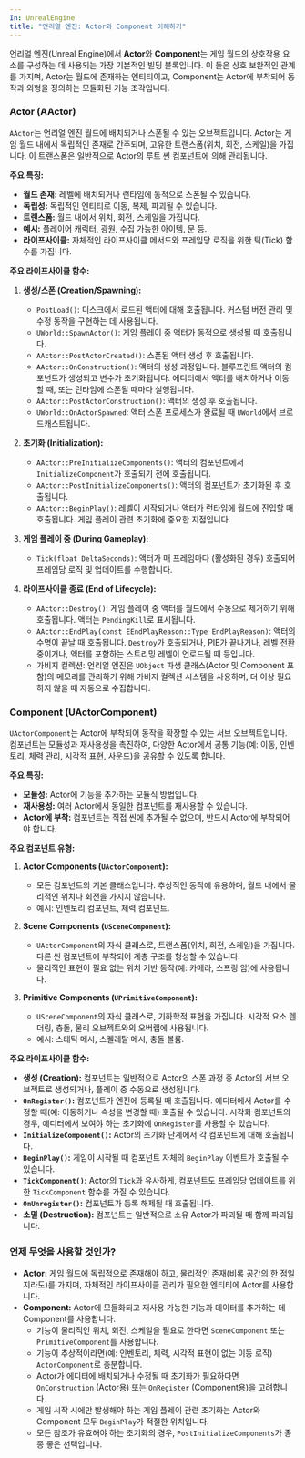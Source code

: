 ```yaml
---
In: UnrealEngine
title: "언리얼 엔진: Actor와 Component 이해하기"
---
```


언리얼 엔진(Unreal Engine)에서 **Actor**와 **Component**는 게임 월드의 상호작용 요소를 구성하는 데 사용되는 가장 기본적인 빌딩 블록입니다. 이 둘은 상호 보완적인 관계를 가지며, Actor는 월드에 존재하는 엔티티이고, Component는 Actor에 부착되어 동작과 외형을 정의하는 모듈화된 기능 조각입니다.

### Actor (AActor)

`AActor`는 언리얼 엔진 월드에 배치되거나 스폰될 수 있는 오브젝트입니다. Actor는 게임 월드 내에서 독립적인 존재로 간주되며, 고유한 트랜스폼(위치, 회전, 스케일)을 가집니다. 이 트랜스폼은 일반적으로 Actor의 루트 씬 컴포넌트에 의해 관리됩니다.

**주요 특징:**

*   **월드 존재:** 레벨에 배치되거나 런타임에 동적으로 스폰될 수 있습니다.
*   **독립성:** 독립적인 엔티티로 이동, 복제, 파괴될 수 있습니다.
*   **트랜스폼:** 월드 내에서 위치, 회전, 스케일을 가집니다.
*   **예시:** 플레이어 캐릭터, 광원, 수집 가능한 아이템, 문 등.
*   **라이프사이클:** 자체적인 라이프사이클 메서드와 프레임당 로직을 위한 틱(Tick) 함수를 가집니다.

**주요 라이프사이클 함수:**

1.  **생성/스폰 (Creation/Spawning):**
    *   `PostLoad()`: 디스크에서 로드된 액터에 대해 호출됩니다. 커스텀 버전 관리 및 수정 동작을 구현하는 데 사용됩니다.
    *   `UWorld::SpawnActor()`: 게임 플레이 중 액터가 동적으로 생성될 때 호출됩니다.
    *   `AActor::PostActorCreated()`: 스폰된 액터 생성 후 호출됩니다.
    *   `AActor::OnConstruction()`: 액터의 생성 과정입니다. 블루프린트 액터의 컴포넌트가 생성되고 변수가 초기화됩니다. 에디터에서 액터를 배치하거나 이동할 때, 또는 런타임에 스폰될 때마다 실행됩니다.
    *   `AActor::PostActorConstruction()`: 액터의 생성 후 호출됩니다.
    *   `UWorld::OnActorSpawned`: 액터 스폰 프로세스가 완료될 때 `UWorld`에서 브로드캐스트됩니다.

2.  **초기화 (Initialization):**
    *   `AActor::PreInitializeComponents()`: 액터의 컴포넌트에서 `InitializeComponent`가 호출되기 전에 호출됩니다.
    *   `AActor::PostInitializeComponents()`: 액터의 컴포넌트가 초기화된 후 호출됩니다.
    *   `AActor::BeginPlay()`: 레벨이 시작되거나 액터가 런타임에 월드에 진입할 때 호출됩니다. 게임 플레이 관련 초기화에 중요한 지점입니다.

3.  **게임 플레이 중 (During Gameplay):**
    *   `Tick(float DeltaSeconds)`: 액터가 매 프레임마다 (활성화된 경우) 호출되어 프레임당 로직 및 업데이트를 수행합니다.

4.  **라이프사이클 종료 (End of Lifecycle):**
    *   `AActor::Destroy()`: 게임 플레이 중 액터를 월드에서 수동으로 제거하기 위해 호출됩니다. 액터는 `PendingKill`로 표시됩니다.
    *   `AActor::EndPlay(const EEndPlayReason::Type EndPlayReason)`: 액터의 수명이 끝날 때 호출됩니다. `Destroy`가 호출되거나, PIE가 끝나거나, 레벨 전환 중이거나, 액터를 포함하는 스트리밍 레벨이 언로드될 때 등입니다.
    *   가비지 컬렉션: 언리얼 엔진은 `UObject` 파생 클래스(Actor 및 Component 포함)의 메모리를 관리하기 위해 가비지 컬렉션 시스템을 사용하며, 더 이상 필요하지 않을 때 자동으로 수집합니다.

### Component (UActorComponent)

`UActorComponent`는 Actor에 부착되어 동작을 확장할 수 있는 서브 오브젝트입니다. 컴포넌트는 모듈성과 재사용성을 촉진하여, 다양한 Actor에서 공통 기능(예: 이동, 인벤토리, 체력 관리, 시각적 표현, 사운드)을 공유할 수 있도록 합니다.

**주요 특징:**

*   **모듈성:** Actor에 기능을 추가하는 모듈식 방법입니다.
*   **재사용성:** 여러 Actor에서 동일한 컴포넌트를 재사용할 수 있습니다.
*   **Actor에 부착:** 컴포넌트는 직접 씬에 추가될 수 없으며, 반드시 Actor에 부착되어야 합니다.

**주요 컴포넌트 유형:**

1.  **Actor Components (`UActorComponent`):**
    *   모든 컴포넌트의 기본 클래스입니다. 추상적인 동작에 유용하며, 월드 내에서 물리적인 위치나 회전을 가지지 않습니다.
    *   예시: 인벤토리 컴포넌트, 체력 컴포넌트.

2.  **Scene Components (`USceneComponent`):**
    *   `UActorComponent`의 자식 클래스로, 트랜스폼(위치, 회전, 스케일)을 가집니다. 다른 씬 컴포넌트에 부착되어 계층 구조를 형성할 수 있습니다.
    *   물리적인 표현이 필요 없는 위치 기반 동작(예: 카메라, 스프링 암)에 사용됩니다.

3.  **Primitive Components (`UPrimitiveComponent`):**
    *   `USceneComponent`의 자식 클래스로, 기하학적 표현을 가집니다. 시각적 요소 렌더링, 충돌, 물리 오브젝트와의 오버랩에 사용됩니다.
    *   예시: 스태틱 메시, 스켈레탈 메시, 충돌 볼륨.

**주요 라이프사이클 함수:**

*   **생성 (Creation):** 컴포넌트는 일반적으로 Actor의 스폰 과정 중 Actor의 서브 오브젝트로 생성되거나, 플레이 중 수동으로 생성됩니다.
*   **`OnRegister()`:** 컴포넌트가 엔진에 등록될 때 호출됩니다. 에디터에서 Actor를 수정할 때(예: 이동하거나 속성을 변경할 때) 호출될 수 있습니다. 시각화 컴포넌트의 경우, 에디터에서 보여야 하는 초기화에 `OnRegister`를 사용할 수 있습니다.
*   **`InitializeComponent()`:** Actor의 초기화 단계에서 각 컴포넌트에 대해 호출됩니다.
*   **`BeginPlay()`:** 게임이 시작될 때 컴포넌트 자체의 `BeginPlay` 이벤트가 호출될 수 있습니다.
*   **`TickComponent()`:** Actor의 `Tick`과 유사하게, 컴포넌트도 프레임당 업데이트를 위한 `TickComponent` 함수를 가질 수 있습니다.
*   **`OnUnregister()`:** 컴포넌트가 등록 해제될 때 호출됩니다.
*   **소멸 (Destruction):** 컴포넌트는 일반적으로 소유 Actor가 파괴될 때 함께 파괴됩니다.

### 언제 무엇을 사용할 것인가?

*   **Actor:** 게임 월드에 독립적으로 존재해야 하고, 물리적인 존재(비록 공간의 한 점일지라도)를 가지며, 자체적인 라이프사이클 관리가 필요한 엔티티에 Actor를 사용합니다.
*   **Component:** Actor에 모듈화되고 재사용 가능한 기능과 데이터를 추가하는 데 Component를 사용합니다.
    *   기능이 물리적인 위치, 회전, 스케일을 필요로 한다면 `SceneComponent` 또는 `PrimitiveComponent`를 사용합니다.
    *   기능이 추상적이라면(예: 인벤토리, 체력, 시각적 표현이 없는 이동 로직) `ActorComponent`로 충분합니다.
    *   Actor가 에디터에 배치되거나 수정될 때 초기화가 필요하다면 `OnConstruction` (Actor용) 또는 `OnRegister` (Component용)을 고려합니다.
    *   게임 시작 시에만 발생해야 하는 게임 플레이 관련 초기화는 Actor와 Component 모두 `BeginPlay`가 적절한 위치입니다.
    *   모든 참조가 유효해야 하는 초기화의 경우, `PostInitializeComponents`가 종종 좋은 선택입니다.
